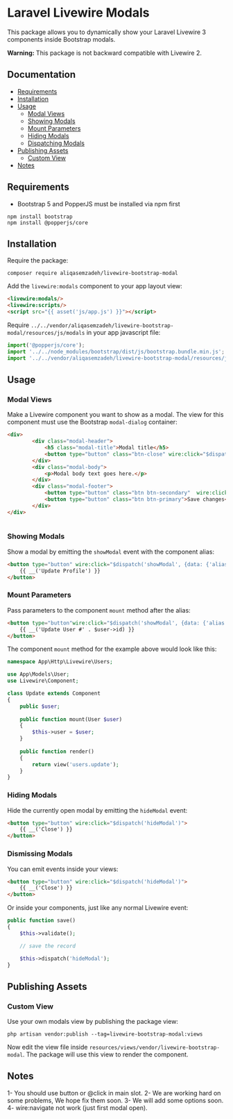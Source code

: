 # Laravel Livewire Modals

This package allows you to dynamically show your Laravel Livewire 3 components inside Bootstrap modals.

 **Warning:** This package is not backward compatible with Livewire 2.

## Documentation

- [Requirements](#requirements)
- [Installation](#installation)
- [Usage](#usage)
    - [Modal Views](#modal-views)
    - [Showing Modals](#showing-modals)
    - [Mount Parameters](#mount-parameters)
    - [Hiding Modals](#hiding-modals)
    - [Dispatching Modals](#dispatching-modals)
- [Publishing Assets](#publishing-assets)
    - [Custom View](#custom-view)
- [Notes](#notes)

## Requirements

- Bootstrap 5 and PopperJS must be installed via npm first
```console
npm install bootstrap
npm install @popperjs/core
```

## Installation


Require the package:

```console
composer require aliqasemzadeh/livewire-bootstrap-modal
```

Add the `livewire:modals` component to your app layout view:

```html
<livewire:modals/>
<livewire:scripts/>
<script src="{{ asset('js/app.js') }}"></script>
```

Require `../../vendor/aliqasemzadeh/livewire-bootstrap-modal/resources/js/modals` in your app javascript file:

```javascript
import('@popperjs/core');
import '../../node_modules/bootstrap/dist/js/bootstrap.bundle.min.js';
import '../../vendor/aliqasemzadeh/livewire-bootstrap-modal/resources/js/modals.js';
```

## Usage

### Modal Views

Make a Livewire component you want to show as a modal. The view for this component must use the Bootstrap `modal-dialog` container:

```html
<div>
        <div class="modal-header">
            <h5 class="modal-title">Modal title</h5>
            <button type="button" class="btn-close" wire:click="$dispatch('hideModal')" aria-label="Close"></button>
        </div>
        <div class="modal-body">
            <p>Modal body text goes here.</p>
        </div>
        <div class="modal-footer">
            <button type="button" class="btn btn-secondary"  wire:click="$dispatch('hideModal')">Close</button>
            <button type="button" class="btn btn-primary">Save changes</button>
        </div>
</div>
 
```

### Showing Modals

Show a modal by emitting the `showModal` event with the component alias:

```html
<button type="button" wire:click="$dispatch('showModal', {data: {'alias' : 'livewire.modal.user','params' :{'user':'Ali Qasemzadeh'}}})">
    {{ __('Update Profile') }}
</button>
```

### Mount Parameters

Pass parameters to the component `mount` method after the alias:

```html
<button type="button"wire:click="$dispatch('showModal', {data: {'alias' : 'livewire.modal.user','params' :{'user':'Ali Qasemzadeh'}}})">
    {{ __('Update User #' . $user->id) }}
</button>
```

The component `mount` method for the example above would look like this: 

```php
namespace App\Http\Livewire\Users;

use App\Models\User;
use Livewire\Component;

class Update extends Component
{
    public $user;
    
    public function mount(User $user)
    {
        $this->user = $user;
    }
    
    public function render()
    {
        return view('users.update');
    }
}
```

### Hiding Modals

Hide the currently open modal by emitting the `hideModal` event:

```html
<button type="button" wire:click="$dispatch('hideModal')">
    {{ __('Close') }}
</button>
```


### Dismissing Modals

You can emit events inside your views:

```html
<button type="button" wire:click="$dispatch('hideModal')">
    {{ __('Close') }}
</button>
```

Or inside your components, just like any normal Livewire event:

```php
public function save()
{
    $this->validate();

    // save the record

    $this->dispatch('hideModal');
}
```

## Publishing Assets

### Custom View

Use your own modals view by publishing the package view:

```console
php artisan vendor:publish --tag=livewire-bootstrap-modal:views
```

Now edit the view file inside `resources/views/vendor/livewire-bootstrap-modal`. The package will use this view to render the component.



## Notes

1- You should use button or @click in main slot.
2- We are working hard on some problems, We hope fix them soon.
3- We will add some options soon.
4- wire:navigate not work (just first modal open).
